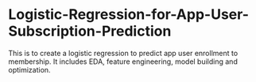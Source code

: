 # Logistic-Regression-for-App-User-Subscription-Prediction
This is to create a logistic regression to predict app user enrollment to membership. It includes EDA, feature engineering, model building and optimization. 
